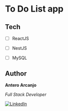 # To Do List app

## Tech

- [ ] ReactJS
- [ ] NestJS
- [ ] MySQL


## Author

**Antero Arcanjo**

_Full Stack Developer_

[![LinkedIn](https://img.shields.io/badge/Antero%20Arcanjo-%230077B5.svg?style=for-the-badge&logo=linkedin&logoColor=white)](https://linkedin.com/in/antero-arcanjo)